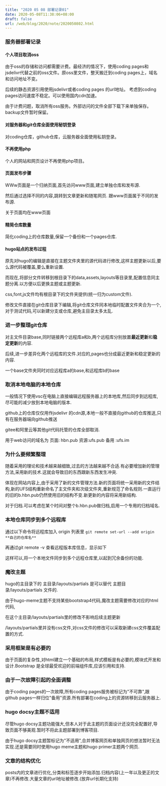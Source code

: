 ```yaml
---
title: "2020 05 08 部署记录01"
date: 2020-05-08T11:38:06+08:00
draft: false
url: /web/blog/2020/note/2020050802.html
---
```


### 服务器部署记录


#### 个人项目取消oss 

由于oss的存储和访问都需要计费。最经济的情况下，使用coding pages和 jsdelivr代替之前的oss文件。原oss里文件，整天搬迁到coding pages上，域名和访问地址不变。

后续的静态资源引用使用jsdelivr或者coding pages 的url地址。 考虑到coding pages访问速度不稳定。可以使用国内cdn加速。

由于计费问题，取消所有oss服务。外部访问的文件全部下载下来单独保存。backup文件暂时保留。

#### 对服务器和git仓库全面使用秘钥登录

对coding仓库，github仓库，云服务器全面使用私钥登录。

#### 不再使用php
个人的网站和网页设计不再使用php项目。

#### 页面发布步骤

WWw页面是一个归纳页面,首先访问www页面,建立单独仓库和发布源.

然后通过选择不同的内容,跳转到文章更新和随笔网页. 跟www页面属于不同的发布源.

关于页面均在www页面

#### 精简仓库数量
简化coding上的仓库数量,保留一个备份和一个pages仓库.

#### hugo站点的发布过程
原先对hugo的编辑是直接在主题文件夹里的源代码进行修改,这样主题更新以后,要么源代码被覆盖,要么重新设置.

而现在,将部分文件转移到根目录下的data,assets,layouts等目录里,配置信息同主题分离.以方便以后更换主题或主题更新.

css,font,js文件均有根目录下的文件夹提供(统一归为custom文件).

修改文件直接在git仓库目录下编辑,将git仓库文件同本地临时配置文件夹合为一个,对于测试代码,可以新建分支或仓库,避免主目录太多太乱.

### 进一步整理git仓库


对主文件目录base,同时链接两个远程库a和b,两个远程库分别放置**最近更新**和**稳定更新**的内容.

后续,进一步差异化两个远程库的文件.对应的,pages也分成最近更新和稳定更新的内容.

一个base文件夹同时对应远程库a的base,和远程库b的base


### 取消本地电脑的本地仓库

一般情况下使用vsc在电脑上直接编辑远程服务器上的本地库,然后同步到远程库,尽可能的减少放到本地电脑的版本.

github上的仓库仅仅用作jsdelivr 的cdn源,本地一般不直接向github的仓库推送,只有在服务器端向github推送

gitee和阿里云等其他git代码托管的仓库全部取消.

用于web访问的域名为 页面: hbn.pub  资源:ufs.pub  备用 :ufs.im


### 为什么要频繁整理

随着采用的理论和技术越来越细致,过去的方法越来越不合适.有必要增加新的管理方法,采用新的技术.这就会导致旧的东西跟新东西发生冲突.


体现在网站内容上,由于采用了新的文件管理方法.新的页面将统一采用新的文件结构,新的UFS结构重新命名了主文件夹和次级文件夹,重新规范了命名规则.一直运行的旧的b.hbn.pub仍然使用旧的结构不变.新更新的内容将采用新结构.


对于归档.可以考虑在某个时间对整个b.hbn.pub做归档,启用一个专用的归档域名.


### 本地仓库同步到多个远程库

通过以下命令将远程库加入 origin 列表里
`git remote set-url --add origin  **自己的仓库名**`

再通过git remote -v 查看远程版本库信息，显示如下

这样可以,将一个本地文件同步到多个远程仓库里,以起到冗余备份的功能.




### 魔改主题

hugo的主目录下的 主目录/layouts/partials 是可以替代 主题目录/layouts/partials 文件的.

由于hugo-meme主题不支持某些bootstrap4代码,魔改主题需要修改对应的html代码,

在这个主目录/layouts/partials里的修改不影响后续主题更新

/layouts/partials里并没有css文件,对css文件的修改可以采取新建css文件覆盖配置的方式.

### 采用框架是有必要的

由于页面的复杂性,对html建立一个基础的布局,样式模板是有必要的,模块式开发和设计.Bootstrap 是全球最受欢迎的前端组件库,应该引用和支持.


### 由于一次故障引起的全面调整

由于coding pages的一次故障,所有coding pages服务被标记为"不可靠",跟github pages一样归位"备用"资源.所有部署在coding上的资源转移到云服务器上.

### hugo docsy主题不适用

尽管hugo docsy主题功能强大,但本人对于此主题的页面设计还没完全配置好,导致页面不够美观.暂时不将此主题部署到博客项目.

由于hugo docsy主题暂标记为"不适用",合并博客网页和单独网页的想法暂时无法实现.还是需要同时使用hugo meme主题和hugo primer主题两个网页.

### 文章的结构优化

posts内的文章进行优化,分类和标签逐步开始添加.归档内容(上一年以及更正的文章)不再修改.大量文章的url地址被修改.(放弃url长期化支持)